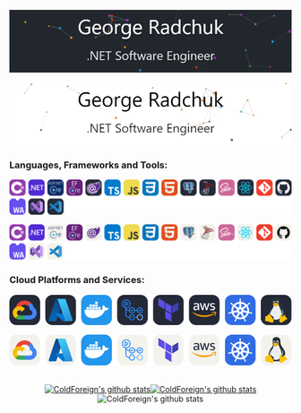 <!-- Dark Mode -->
![](https://raw.githubusercontent.com/ColdForeign/ColdForeign/main/img/profile.gif#gh-dark-mode-only)

<!-- Light Mode -->
![](https://raw.githubusercontent.com/ColdForeign/ColdForeign/main/img/profile_light.gif#gh-light-mode-only)

### Languages, Frameworks and Tools:
<!-- Dark Mode -->
![](https://raw.githubusercontent.com/ColdForeign/ColdForeign/main/img/MainSkills_Dark.svg#gh-dark-mode-only)

<!-- Light Mode -->
![](https://raw.githubusercontent.com/ColdForeign/ColdForeign/main/img/MainSkills_Light.svg#gh-light-mode-only)

### Cloud Platforms and Services:
<!-- Dark Mode -->
![](https://raw.githubusercontent.com/ColdForeign/ColdForeign/main/img/CloudSkills_Dark.svg#gh-dark-mode-only)

<!-- Light Mode -->
![](https://raw.githubusercontent.com/ColdForeign/ColdForeign/main/img/CloudSkills_Light.svg#gh-light-mode-only)

<br/>

<div align="center">
  <a href="https://github.com/coldforeign">
    <img height="137px" src="https://github-readme-stats-pink-kappa.vercel.app/api?username=ColdForeign&hide_title=true&line_height=30&hide_border=true&show_icons=true&include_all_commits=true&count_private=true&hide=stars,issues&text_color=000&icon_color=000&bg_color=0,FFFF00,00BCD4,EE82EE&theme=graywhite" alt="ColdForeign's github stats" /><!-- wi*quL3fcV --><img height="137px" src="https://github-readme-stats-pink-kappa.vercel.app/api/top-langs/?username=ColdForeign&text_bold=true&exclude_repo=AdminPanel,Diploma,BookLibrary,HTMLModalWindows&count_private=true&role=OWNER,ORGANIZATION_MEMBER,COLLABORATOR&hide_title=true&hide_border=true&layout=compact&langs_count=6&text_color=000&icon_color=fff&bg_color=0,EE82EE,00D1FF&theme=graywhite" alt="ColdForeign's github stats" />
  </a>
</div>

<div align="center">
  <picture>
      <source media="(prefers-color-scheme: dark)" srcset="https://github-readme-streak-stats.herokuapp.com?user=coldforeign&theme=react&hide_border=true&background=22272e&fire=ff5c9b&stroke=0077FF&ring=36BDFF&sideLabels=36BDFF&currStreakNum=36BDFF&sideNums=36BDFF&currStreakLabel=36BDFF">
      <source media="(prefers-color-scheme: light)" srcset="https://github-readme-streak-stats.herokuapp.com?user=coldforeign&theme=react&hide_border=true&background=FFFFFF&stroke=0077FF&ring=36BDFF&fire=FFDF3E&sideLabels=36BDFF&currStreakNum=0EA6FF&sideNums=0EA6FF&currStreakLabel=36BDFF&dates=36BDFF">
      <img alt="ColdForeign's github stats" src="https://github-readme-streak-stats.herokuapp.com?user=coldforeign&theme=react&hide_border=true&type=png&background=FFFFFF&stroke=0077FF&ring=36BDFF&fire=FFDF3E&sideLabels=36BDFF&currStreakNum=0EA6FF&sideNums=0EA6FF&currStreakLabel=36BDFF&dates=36BDFF">
  </picture>
</div>
